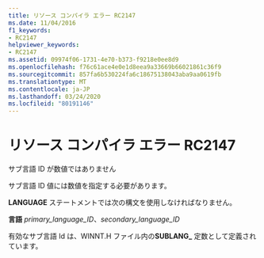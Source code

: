 ```yaml
---
title: リソース コンパイラ エラー RC2147
ms.date: 11/04/2016
f1_keywords:
- RC2147
helpviewer_keywords:
- RC2147
ms.assetid: 09974f06-1731-4e70-b373-f9218e0ee8d9
ms.openlocfilehash: f76c61ace4e0e1d8eea9a33669b66021861c36f9
ms.sourcegitcommit: 857fa6b530224fa6c18675138043aba9aa0619fb
ms.translationtype: MT
ms.contentlocale: ja-JP
ms.lasthandoff: 03/24/2020
ms.locfileid: "80191146"
---
```

# <a name="resource-compiler-error-rc2147"></a>リソース コンパイラ エラー RC2147

サブ言語 ID が数値ではありません

サブ言語 ID 値には数値を指定する必要があります。

**LANGUAGE** ステートメントでは次の構文を使用しなければなりません。

**言語** *primary_language_ID*、*secondary_language_ID*

有効なサブ言語 Id は、WINNT.H ファイル内の**SUBLANG_** 定数として定義されています。

